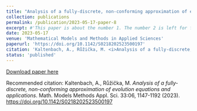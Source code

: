 ```yaml
---
title: "Analysis of a fully-discrete, non-conforming approximation of evolution equations and applications"
collection: publications
permalink: /publication/2023-05-17-paper-8
excerpt: #'This paper is about the number 1. The number 2 is left for future work.'
date: 2023-05-17
venue: 'Mathematical Models and Methods in Applied Sciences'
paperurl: 'https://doi.org/10.1142/S0218202523500197'
citation: 'Kaltenbach, A., Růžička, M. <i>Analysis of a fully-discrete, non-conforming approximation of evolution equations and applications</i>. Math. Models Methods Appl. Sci. 33:06, 1147-1192 (2023). https://doi.org/10.1142/S0218202523500197'
status: 'published'
---
```


[Download paper here](https://doi.org/10.1142/S0218202523500197) 

Recommended citation: Kaltenbach, A., Růžička, M. <i>Analysis of a fully-discrete, non-conforming approximation of evolution equations and applications</i>. Math. Models Methods Appl. Sci. 33:06, 1147-1192 (2023). https://doi.org/10.1142/S0218202523500197
 